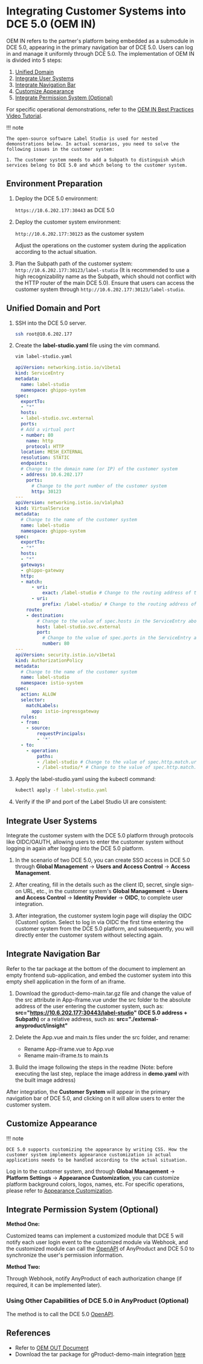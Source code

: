 # Integrating Customer Systems into DCE 5.0 (OEM IN)

OEM IN refers to the partner's platform being embedded as a submodule in DCE 5.0, appearing in the primary navigation bar of DCE 5.0. Users can log in and manage it uniformly through DCE 5.0. The implementation of OEM IN is divided into 5 steps:

1. [Unified Domain](#unified-domain-and-port)
1. [Integrate User Systems](#integrate-user-systems)
1. [Integrate Navigation Bar](#integrate-navigation-bar)
1. [Customize Appearance](#customize-appearance)
1. [Integrate Permission System (Optional)](#integrate-permission-system-optional)

For specific operational demonstrations, refer to the [OEM IN Best Practices Video Tutorial](../../../videos/use-cases.md#dce-50_3).

!!! note

    The open-source software Label Studio is used for nested demonstrations below. In actual scenarios, you need to solve the following issues in the customer system:

    1. The customer system needs to add a Subpath to distinguish which services belong to DCE 5.0 and which belong to the customer system.

## Environment Preparation

1. Deploy the DCE 5.0 environment:
 
    `https://10.6.202.177:30443` as DCE 5.0

    

1. Deploy the customer system environment:

    `http://10.6.202.177:30123` as the customer system

    Adjust the operations on the customer system during the application according to the actual situation.

1. Plan the Subpath path of the customer system: `http://10.6.202.177:30123/label-studio` (It is recommended to use a high recognizability name as the Subpath, which should not conflict with the HTTP router of the main DCE 5.0). Ensure that users can access the customer system through `http://10.6.202.177:30123/label-studio`.

    

## Unified Domain and Port

1. SSH into the DCE 5.0 server.

    ```bash
    ssh root@10.6.202.177
    ```

1. Create the __label-studio.yaml__ file using the vim command.

    ```bash
    vim label-studio.yaml
    ```

    ```yaml title="label-studio.yaml"
    apiVersion: networking.istio.io/v1beta1
    kind: ServiceEntry
    metadata:
      name: label-studio
      namespace: ghippo-system
    spec:
      exportTo:
      - "*"
      hosts:
      - label-studio.svc.external
      ports:
      # Add a virtual port
      - number: 80
        name: http
        protocol: HTTP
      location: MESH_EXTERNAL
      resolution: STATIC
      endpoints:
      # Change to the domain name (or IP) of the customer system
      - address: 10.6.202.177
        ports:
          # Change to the port number of the customer system
          http: 30123
    ---
    apiVersion: networking.istio.io/v1alpha3
    kind: VirtualService
    metadata:
      # Change to the name of the customer system
      name: label-studio
      namespace: ghippo-system
    spec:
      exportTo:
      - "*"
      hosts:
      - "*"
      gateways:
      - ghippo-gateway
      http:
      - match:
          - uri:
              exact: /label-studio # Change to the routing address of the customer system in the DCE5.0 Web UI entry
          - uri:
              prefix: /label-studio/ # Change to the routing address of the customer system in the DCE5.0 Web UI entry
        route:
        - destination:
            # Change to the value of spec.hosts in the ServiceEntry above
            host: label-studio.svc.external
            port:
              # Change to the value of spec.ports in the ServiceEntry above
              number: 80
    ---
    apiVersion: security.istio.io/v1beta1
    kind: AuthorizationPolicy
    metadata:
      # Change to the name of the customer system
      name: label-studio
      namespace: istio-system
    spec:
      action: ALLOW
      selector:
        matchLabels:
          app: istio-ingressgateway
      rules:
      - from:
        - source:
            requestPrincipals:
            - '*'
      - to:
        - operation:
            paths:
            - /label-studio # Change to the value of spec.http.match.uri.prefix in VirtualService
            - /label-studio/* # Change to the value of spec.http.match.uri.prefix in VirtualService (Note: add "*" at the end)
     ```

1. Apply the label-studio.yaml using the kubectl command:

    ```bash
    kubectl apply -f label-studio.yaml
    ```

1. Verify if the IP and port of the Label Studio UI are consistent:

    

## Integrate User Systems

Integrate the customer system with the DCE 5.0 platform through protocols like OIDC/OAUTH, allowing users to enter the customer system without logging in again after logging into the DCE 5.0 platform.

1. In the scenario of two DCE 5.0, you can create SSO access in DCE 5.0 through __Global Management__ -> __Users and Access Control__ -> __Access Management__.

    

    

2. After creating, fill in the details such as the client ID, secret, single sign-on URL, etc., in the customer system's __Global Management__ -> __Users and Access Control__ -> __Identity Provider__ -> __OIDC__, to complete user integration.

    

3. After integration, the customer system login page will display the OIDC (Custom) option. Select to log in via OIDC the first time entering the customer system from the DCE 5.0 platform, and subsequently, you will directly enter the customer system without selecting again.

    

## Integrate Navigation Bar

Refer to the tar package at the bottom of the document to implement an empty frontend sub-application, and embed the customer system into this empty shell application in the form of an iframe.

1. Download the gproduct-demo-main.tar.gz file and change the value of the src attribute in App-iframe.vue under the src folder to the absolute address of the user entering the customer system, such as:
   __src="https://10.6.202.177:30443/label-studio" (DCE 5.0 address + Subpath)__ or a relative address, such as: __src="./external-anyproduct/insight"__ 

    

1. Delete the App.vue and main.ts files under the src folder, and rename:
    
    - Rename App-iframe.vue to App.vue
    - Rename main-iframe.ts to main.ts

1. Build the image following the steps in the readme (Note: before executing the last step, replace the image address in __demo.yaml__ with the built image address)

   

After integration, the __Customer System__ will appear in the primary navigation bar of DCE 5.0, and clicking on it will allow users to enter the customer system.



## Customize Appearance

!!! note

    DCE 5.0 supports customizing the appearance by writing CSS. How the customer system implements appearance customization in actual applications needs to be handled according to the actual situation.

Log in to the customer system, and through __Global Management__ -> __Platform Settings__ -> __Appearance Customization__, you can customize platform background colors, logos, names, etc. For specific operations, please refer to [Appearance Customization](../../user-guide/platform-setting/appearance.md).

## Integrate Permission System (Optional)

**Method One:**

Customized teams can implement a customized module that DCE 5 will notify each user login event to the customized module via Webhook, and the customized module can call the [OpenAPI](https://docs.daocloud.io/openapi/index.html) of AnyProduct and DCE 5.0 to synchronize the user's permission information.

**Method Two:**

Through Webhook, notify AnyProduct of each authorization change (if required, it can be implemented later).

### Using Other Capabilities of DCE 5.0 in AnyProduct (Optional)

The method is to call the DCE 5.0 [OpenAPI](https://docs.daocloud.io/openapi/index.html).

## References

- Refer to [OEM OUT Document](./oem-out.md)
- Download the tar package for gProduct-demo-main integration [here](./examples/gproduct-demo-main.tar.gz)
